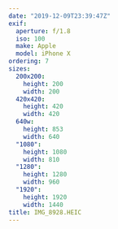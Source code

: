 ```yaml
---
date: "2019-12-09T23:39:47Z"
exif:
  aperture: f/1.8
  iso: 100
  make: Apple
  model: iPhone X
ordering: 7
sizes:
  200x200:
    height: 200
    width: 200
  420x420:
    height: 420
    width: 420
  640w:
    height: 853
    width: 640
  "1080":
    height: 1080
    width: 810
  "1280":
    height: 1280
    width: 960
  "1920":
    height: 1920
    width: 1440
title: IMG_8928.HEIC
---
```

